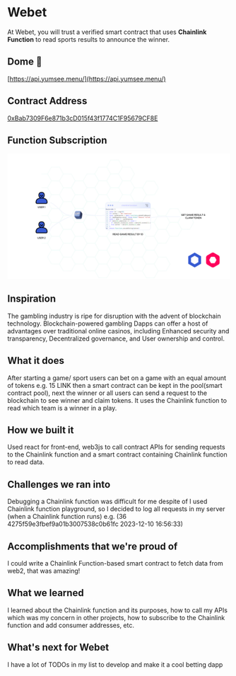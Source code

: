 # Webet

At Webet, you will trust a verified smart contract that uses **Chainlink Function** to read sports results to announce the winner.

## Dome 🚀
[https://api.yumsee.menu/](https://api.yumsee.menu/) 

## Contract Address
[0xBab7309F6e871b3cD015f43f1774C1F95679CF8E](https://mumbai.polygonscan.com/address/0xBab7309F6e871b3cD015f43f1774C1F95679CF8E)

## Function Subscription
<img src="./shot2.png">


## Inspiration
The gambling industry is ripe for disruption with the advent of blockchain technology. Blockchain-powered gambling Dapps can offer a host of advantages over traditional online casinos, including Enhanced security and transparency, Decentralized governance, and User ownership and control.
## What it does
After starting a game/ sport users can bet on a game with an equal amount of tokens e.g. 15 LINK then a smart contract can be kept in the pool(smart contract pool), next the winner or all users can send a request to the blockchain to see winner and claim tokens. It uses the Chainlink function to read which team is a winner in a play.
## How we built it
Used react for front-end, web3js to call contract APIs for sending requests to the Chainlink function and a smart contract containing Chainlink function to read data.
## Challenges we ran into
Debugging a Chainlink function was difficult for me despite of I used Chainlink function playground, so I decided to log all requests in my server (when a Chainlink function runs) e.g. (36
4275f59e3fbef9a01b3007538c0b61fc
2023-12-10 16:56:33)
## Accomplishments that we're proud of
I could write a Chainlink Function-based smart contract to fetch data from web2, that was amazing!
## What we learned
I learned about the Chainlink function and its purposes, how to call my APIs which was my concern in other projects, how to subscribe to the Chainlink function and add consumer addresses, etc.
## What's next for Webet
I have a lot of TODOs in my list to develop and make it a cool betting dapp 